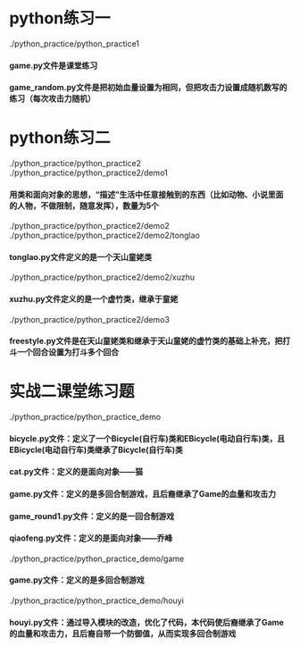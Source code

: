 # python练习一
./python_practice/python_practice1
#### game.py文件是课堂练习
#### game_random.py文件是把初始血量设置为相同，但把攻击力设置成随机数写的练习（每次攻击力随机）
# python练习二
./python_practice/python_practice2
./python_practice/python_practice2/demo1
#### 用类和面向对象的思想，“描述”生活中任意接触到的东西（比如动物、小说里面的人物，不做限制，随意发挥），数量为5个
./python_practice/python_practice2/demo2
./python_practice/python_practice2/demo2/tonglao
#### tonglao.py文件定义的是一个天山童姥类
./python_practice/python_practice2/demo2/xuzhu
#### xuzhu.py文件定义的是一个虚竹类，继承于童姥
./python_practice/python_practice2/demo3
#### freestyle.py文件是在天山童姥类和继承于天山童姥的虚竹类的基础上补充，把打斗一个回合设置为打斗多个回合
# 实战二课堂练习题
./python_practice/python_practice_demo
#### bicycle.py文件：定义了一个Bicycle(自行车)类和EBicycle(电动自行车)类，且EBicycle(电动自行车)类继承了Bicycle(自行车)类
#### cat.py文件：定义的是面向对象——猫
#### game.py文件：定义的是多回合制游戏，且后裔继承了Game的血量和攻击力
#### game_round1.py文件：定义的是一回合制游戏
#### qiaofeng.py文件：定义的是面向对象——乔峰
./python_practice/python_practice_demo/game
#### game.py文件：定义的是多回合制游戏
./python_practice/python_practice_demo/houyi
#### houyi.py文件：通过导入模块的改造，优化了代码，本代码使后裔继承了Game的血量和攻击力，且后裔自带一个防御值，从而实现多回合制游戏






